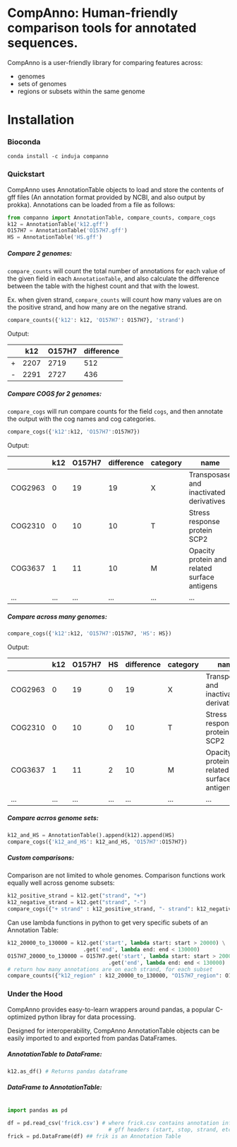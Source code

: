 # CompAnno: Human-friendly comparison tools for annotated sequences.

CompAnno is a user-friendly library for comparing features across:
  - genomes
  - sets of genomes
  - regions or subsets within the same genome


# Installation
### Bioconda
```
conda install -c induja companno
```

### Quickstart
CompAnno uses AnnotationTable objects to load and store the contents of gff files (An annotation format provided by NCBI, and also output by prokka). Annotations can be loaded from a file as follows:
```python
from companno import AnnotationTable, compare_counts, compare_cogs
k12 = AnnotationTable('k12.gff')
O157H7 = AnnotationTable('O157H7.gff')
HS = AnnotationTable('HS.gff')
```

##### Compare 2 genomes:

`compare_counts` will count the total number of annotations for each value of the given field in each `AnnotationTable`, and also calculate the difference between the table with the highest count and that with the lowest.

Ex. when given strand, `compare_counts` will count how many values are on the positive strand, and how many are on the negative strand.

```python
compare_counts({'k12': k12, 'O157H7': O157H7}, 'strand')
```

Output:

|      | k12  | O157H7 | difference |
| ---- | ---- | ------ | ---------- |
| +    | 2207 | 2719   | 512        |
| -    | 2291 | 2727   | 436        |

##### Compare COGS for 2 genomes:

`compare_cogs` will run compare counts for the field `cogs`, and then annotate the output with the cog names and cog categories.

```python
compare_cogs({'k12':k12, 'O157H7':O157H7})
```

Output:

|         | k12  | O157H7 | difference | category | name                                         |
| ------- | ---- | ------ | ---------- | -------- | -------------------------------------------- |
| COG2963 | 0    | 19     | 19         | X        | Transposase and inactivated derivatives      |
| COG2310 | 0    | 10     | 10         | T        | Stress response protein SCP2                 |
| COG3637 | 1    | 11     | 10         | M        | Opacity protein and related surface antigens |
| ...     | ...  | ...    | ...        | ...      | ...                                          |

##### Compare across many genomes:

```python
compare_cogs({'k12':k12, 'O157H7':O157H7, 'HS': HS})
```

Output:

|         | k12  | O157H7 | HS   | difference | category | name                                         |
| ------- | ---- | ------ | ---- | ---------- | -------- | -------------------------------------------- |
| COG2963 | 0    | 19     | 0    | 19         | X        | Transposase and inactivated derivatives      |
| COG2310 | 0    | 10     | 0    | 10         | T        | Stress response protein SCP2                 |
| COG3637 | 1    | 11     | 2    | 10         | M        | Opacity protein and related surface antigens |
| ...     | ...  | ...    | ...  | ...        | ...      | ...                                          |

##### Compare acrros genome sets:

```python
k12_and_HS = AnnotationTable().append(k12).append(HS)
compare_cogs({'k12_and_HS': k12_and_HS, 'O157H7':O157H7})
```

##### Custom comparisons:

Comparison are not limited to whole genomes. Comparison functions work equally well
across genome subsets:

```python
k12_positive_strand = k12.get("strand", "+")
k12_negative_strand = k12.get("strand", "-")
compare_cogs({"+ strand" : k12_positive_strand, "- strand": k12_negative_strand})
```

Can use lambda functions in python to get very specific subets of an Annotation Table:

```python
k12_20000_to_130000 = k12.get('start', lambda start: start > 20000) \
						.get('end', lambda end: end < 130000)
O157H7_20000_to_130000 = O157H7.get('start', lambda start: start > 20000) \
								.get('end', lambda end: end < 130000)
# return how many annotations are on each strand, for each subset
compare_counts({"k12_region" : k12_20000_to_130000, "O157H7_region": O157H7_20000_to_130000}, 'strand')
```

### Under the Hood

CompAnno provides easy-to-learn wrappers around pandas, a popular C-optimized python
libray for data processing.

Designed for interoperability, CompAnno AnnotationTable
objects can be easily imported to and exported from pandas DataFrames.

##### AnnotationTable to DataFrame:

```python
k12.as_df() # Returns pandas dataframe
```

##### DataFrame to AnnotationTable:

```python

import pandas as pd

df = pd.read_csv('frick.csv') # where frick.csv contains annotation information using
								# gff headers (start, stop, strand, etc.)
frick = pd.DataFrame(df) ## frik is an Annotation Table
```
